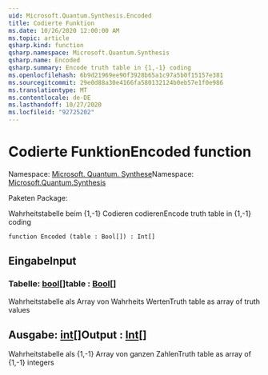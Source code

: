 ```yaml
---
uid: Microsoft.Quantum.Synthesis.Encoded
title: Codierte Funktion
ms.date: 10/26/2020 12:00:00 AM
ms.topic: article
qsharp.kind: function
qsharp.namespace: Microsoft.Quantum.Synthesis
qsharp.name: Encoded
qsharp.summary: Encode truth table in {1,-1} coding
ms.openlocfilehash: 6b9d21969ee90f3928b65a1c97a5b0f15157e381
ms.sourcegitcommit: 29e0d88a30e4166fa580132124b0eb57e1f0e986
ms.translationtype: MT
ms.contentlocale: de-DE
ms.lasthandoff: 10/27/2020
ms.locfileid: "92725202"
---
```

# <a name="encoded-function"></a><span data-ttu-id="4c91e-102">Codierte Funktion</span><span class="sxs-lookup"><span data-stu-id="4c91e-102">Encoded function</span></span>

<span data-ttu-id="4c91e-103">Namespace: [Microsoft. Quantum. Synthese](xref:Microsoft.Quantum.Synthesis)</span><span class="sxs-lookup"><span data-stu-id="4c91e-103">Namespace: [Microsoft.Quantum.Synthesis](xref:Microsoft.Quantum.Synthesis)</span></span>

<span data-ttu-id="4c91e-104">Paketen [](https://nuget.org/packages/)</span><span class="sxs-lookup"><span data-stu-id="4c91e-104">Package: [](https://nuget.org/packages/)</span></span>


<span data-ttu-id="4c91e-105">Wahrheitstabelle beim {1,-1} Codieren codieren</span><span class="sxs-lookup"><span data-stu-id="4c91e-105">Encode truth table in {1,-1} coding</span></span>

```qsharp
function Encoded (table : Bool[]) : Int[]
```


## <a name="input"></a><span data-ttu-id="4c91e-106">Eingabe</span><span class="sxs-lookup"><span data-stu-id="4c91e-106">Input</span></span>

### <a name="table--bool"></a><span data-ttu-id="4c91e-107">Tabelle: [bool](xref:microsoft.quantum.lang-ref.bool)[]</span><span class="sxs-lookup"><span data-stu-id="4c91e-107">table : [Bool](xref:microsoft.quantum.lang-ref.bool)[]</span></span>

<span data-ttu-id="4c91e-108">Wahrheitstabelle als Array von Wahrheits Werten</span><span class="sxs-lookup"><span data-stu-id="4c91e-108">Truth table as array of truth values</span></span>



## <a name="output--int"></a><span data-ttu-id="4c91e-109">Ausgabe: [int](xref:microsoft.quantum.lang-ref.int)[]</span><span class="sxs-lookup"><span data-stu-id="4c91e-109">Output : [Int](xref:microsoft.quantum.lang-ref.int)[]</span></span>

<span data-ttu-id="4c91e-110">Wahrheitstabelle als {1,-1} Array von ganzen Zahlen</span><span class="sxs-lookup"><span data-stu-id="4c91e-110">Truth table as array of {1,-1} integers</span></span>